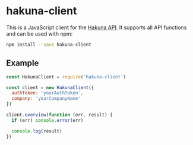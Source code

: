 # hakuna-client

This is a JavaScript client for the [Hakuna API](https://www.hakuna.ch/docs). It
supports all API functions and can be used with npm:

```bash
npm install --save hakuna-client
```

## Example

```javascript
const HakunaClient = require('hakuna-client')

const client = new HakunaClient({
  authToken: 'yourAuthToken',
  company: 'yourCompanyName'
})

client.overview(function (err, result) {
  if (err) console.error(err)

  console.log(result)
})
```
